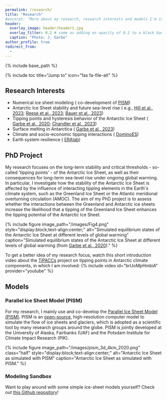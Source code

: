 ```yaml
---
permalink: /research/
title: "Research"
#excerpt: "More about my research, research interests and models I'm currently working with."
header:
  overlay_image: header/header1.jpg
  overlay_filter: 0.2 # same as adding an opacity of 0.2 to a black background
  caption: "Photo: J. Garbe"
author_profile: true
redirect_from: 
  - 
---
```


{% include base_path %}

{% include toc title="Jump to" icon="fas fa-file-alt" %}

## Research Interests
- Numerical ice sheet modeling (<i class="fas fa-arrow-circle-right"></i> co-development of [PISM](/research/#parallel-ice-sheet-model-pism "/research/#parallel-ice-sheet-model-pism"))
- Antarctic Ice Sheet stability and future sea-level rise (<i class="fas fa-arrow-circle-right"></i> e.g., [Hill et al., 2023](/publications/articles/hill-2023 "/publications/articles/hill-2023"); [Reese et al., 2023](/publications/articles/reese-2023 "/publications/articles/reese-2023"); [Bauer et al., 2023](/publications/articles/bauer-2023 "/publications/articles/bauer-2023"))
- Tipping points and hysteresis behavior of the Antarctic Ice Sheet (<i class="fas fa-arrow-circle-right"></i> [Garbe et al., 2020](/publications/articles/garbe-2020 "/publications/articles/garbe-2020"); [Chandler et al., 2023](/publications/preprints/chandler-2023 "/publications/preprints/chandler-2023"))
- Surface melting in Antarctica (<i class="fas fa-arrow-circle-right"></i> [Garbe et al., 2023](/publications/articles/garbe-2023 "/publications/articles/garbe-2023"))
- Climate and socio-economic tipping interactions (<i class="fas fa-arrow-circle-right"></i> [DominoES](https://www.pik-potsdam.de/dominoes "https://www.pik-potsdam.de/dominoes"))
- Earth system resilience (<i class="fas fa-arrow-circle-right"></i> [ERAlab](https://www.pik-potsdam.de/earthresilience "https://www.pik-potsdam.de/earthresilience"))

## PhD Project
My research focuses on the long-term stability and critical thresholds - so-called 'tipping points' - of the Antarctic Ice Sheet, as well as their consequences for long-term sea-level rise under ongoing global warming. In particular, I investigate how the stability of the Antarctic Ice Sheet is affected by the influence of interacting tipping elements in the Earth's climate system, such as the Greenland Ice Sheet or the Atlantic meridional overturning circulation (AMOC). The aim of my PhD project is to assess whether the interactions between the Greenland and Antarctic ice sheets increase the likelihood that a tipping of the Greenland Ice Sheet enhances the tipping potential of the Antarctic Ice Sheet.

{% include figure image_path="/images/Fig4.png" style="display:block;text-align:center;" alt="Simulated equilibrium states of the Antarctic Ice Sheet at different levels of global warming" caption="Simulated equilibrium states of the Antarctic Ice Sheet at different levels of global warming (from [Garbe et al., 2020](/publications/articles/garbe-2020 '/publications/articles/garbe-2020'))." %}

To get a better idea of my research focus, watch this short introduction video about the [TiPACCs](https://www.tipaccs.eu "https://www.tipaccs.eu") project on tipping points in Antarctic climate components, in which I am involved:
{% include video id="brUoMpHmbiA" provider="youtube" %}

## Models
### Parallel Ice Sheet Model (PISM)
For my research, I mainly use and co-develop the [Parallel Ice Sheet Model (PISM)](https://www.pism.io/ "https://www.pism.io/"). PISM is an [open-source](/publications/data/khrulev-2023 '/publications/data/khrulev-2023'), high-resolution computer model to simulate the flow of ice sheets and glaciers, which is adopted as a scientific tool by many research groups around the globe.
PISM is jointly developed at the University of Alaska, Fairbanks (UAF) and the Potsdam Institute for Climate Impact Research (PIK).

{% include figure image_path="/images/pism_3d_4km_2020.png" class="half" style="display:block;text-align:center;" alt="Antarctic Ice Sheet as simulated with PISM" caption="Antarctic Ice Sheet as simulated with PISM." %}

### Modeling Sandbox
Want to play around with some simple ice-sheet models yourself? Check out [this Github repository](https://github.com/juliusgarbe/modelling_sandbox "https://github.com/juliusgarbe/modelling_sandbox")!
